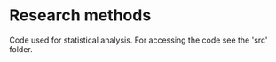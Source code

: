 # Research methods
Code used for statistical analysis. For accessing the code see the 'src' folder.
